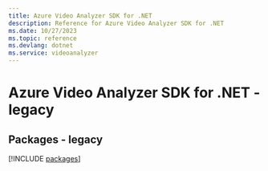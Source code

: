 ```yaml
---
title: Azure Video Analyzer SDK for .NET
description: Reference for Azure Video Analyzer SDK for .NET
ms.date: 10/27/2023
ms.topic: reference
ms.devlang: dotnet
ms.service: videoanalyzer
---
```

# Azure Video Analyzer SDK for .NET - legacy
## Packages - legacy
[!INCLUDE [packages](video-analyzer-index.md)]